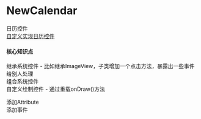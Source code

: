 # NewCalendar
日历控件  
[自定义实现日历控件](http://www.imooc.com/video/13642)

#### 核心知识点
继承系统控件 - 比如继承ImageView，子类增加一个点击方法，暴露出一些事件给别人处理  
组合系统控件  
自定义绘制控件 - 通过重载onDraw()方法

添加Attribute  
添加事件  